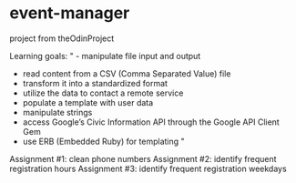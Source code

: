# event-manager
project from theOdinProject


Learning goals:
" - manipulate file input and output
  - read content from a CSV (Comma Separated Value) file
  - transform it into a standardized format
  - utilize the data to contact a remote service
  - populate a template with user data
  - manipulate strings
  - access Google’s Civic Information API through the Google API Client Gem
  - use ERB (Embedded Ruby) for templating "
  
  Assignment #1: clean phone numbers
  Assignment #2: identify frequent registration hours
  Assignment #3: identify frequent registration weekdays 
